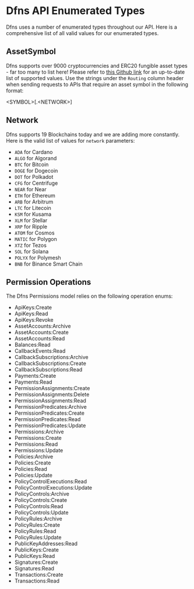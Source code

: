 # Dfns API Enumerated Types

Dfns uses a number of enumerated types throughout our API. Here is a comprehensive list of all valid values for our enumerated types.&#x20;

## AssetSymbol

Dfns supports over 9000 cryptocurrencies and ERC20 fungible asset types - far too many to list here! Please refer to [this Github link](../AssetTickers.csv) for an up-to-date list of supported values.  Use the strings under the `Routing` column header when sending requests to APIs that require an asset symbol in the following format:&#x20;

&#x20;\<SYMBOL>\[.\<NETWORK>]

## Network

Dfns supports 19 Blockchains today and we are adding more constantly. Here is the valid list of values for `network` parameters:&#x20;

* `ADA` for Cardano
* `ALGO` for Algorand
* `BTC` for Bitcoin
* `DOGE` for Dogecoin
* `DOT` for Polkadot
* `CFG` for Centrifuge
* `NEAR` for Near
* `ETH` for Ethereum
* `ARB` for Arbitrum
* `LTC` for Litecoin
* `KSM` for Kusama
* `XLM` for Stellar
* `XRP` for Ripple
* `ATOM` for Cosmos
* `MATIC` for Polygon
* `XTZ` for Tezos
* `SOL` for Solana
* `POLYX` for Polymesh
* `BNB` for Binance Smart Chain



## Permission Operations

The Dfns Permissions model relies on the following operation enums:

* ApiKeys:Create
* ApiKeys:Read
* ApiKeys:Revoke
* AssetAccounts:Archive
* AssetAccounts:Create
* AssetAccounts:Read
* Balances:Read
* CallbackEvents:Read
* CallbackSubscriptions:Archive
* CallbackSubscriptions:Create
* CallbackSubscriptions:Read
* Payments:Create
* Payments:Read
* PermissionAssignments:Create
* PermissionAssignments:Delete
* PermissionAssignments:Read
* PermissionPredicates:Archive
* PermissionPredicates:Create
* PermissionPredicates:Read
* PermissionPredicates:Update
* Permissions:Archive
* Permissions:Create
* Permissions:Read
* Permissions:Update
* Policies:Archive
* Policies:Create
* Policies:Read
* Policies:Update
* PolicyControlExecutions:Read
* PolicyControlExecutions:Update
* PolicyControls:Archive
* PolicyControls:Create
* PolicyControls:Read
* PolicyControls:Update
* PolicyRules:Archive
* PolicyRules:Create
* PolicyRules:Read
* PolicyRules:Update
* PublicKeyAddresses:Read
* PublicKeys:Create
* PublicKeys:Read
* Signatures:Create
* Signatures:Read
* Transactions:Create
* Transactions:Read

